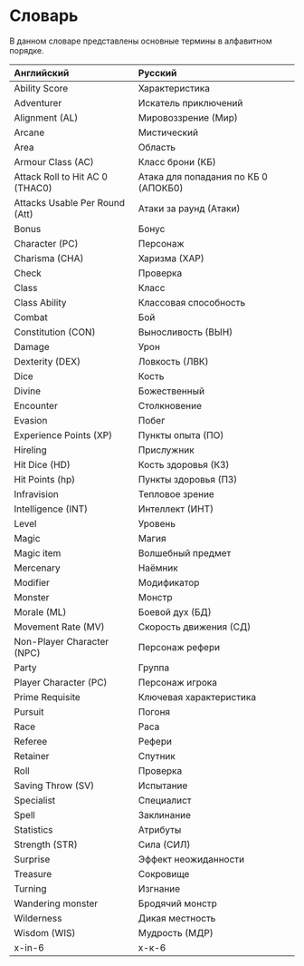 # Словарь

В данном словаре представлены основные термины в алфавитном порядке.

| Английский                      | Русский                              |
| :------------------------------ | :----------------------------------- |
| Ability Score                   | Характеристика                       |
| Adventurer                      | Искатель приключений                 |
| Alignment (AL)                  | Мировоззрение (Мир)                  |
| Arcane                          | Мистический                          |
| Area                            | Область                              |
| Armour Class (AC)               | Класс брони (КБ)                     |
| Attack Roll to Hit AC 0 (THAC0) | Атака для попадания по КБ 0 (АПОКБ0) |
| Attacks Usable Per Round (Att)  | Атаки за раунд (Атаки)               |
| Bonus                           | Бонус                                |
| Character (PC)                  | Персонаж                             |
| Charisma (CHA)                  | Харизма (ХАР)                        |
| Check                           | Проверка                             |
| Class                           | Класс                                |
| Class Ability                   | Классовая способность                |
| Combat                          | Бой                                  |
| Constitution (CON)              | Выносливость (ВЫН)                   |
| Damage                          | Урон                                 |
| Dexterity (DEX)                 | Ловкость (ЛВК)                       |
| Dice                            | Кость                                |
| Divine                          | Божественный                         |
| Encounter                       | Столкновение                         |
| Evasion                         | Побег                                |
| Experience Points (XP)          | Пункты опыта (ПО)                    |
| Hireling                        | Прислужник                           |
| Hit Dice (HD)                   | Кость здоровья (КЗ)                  |
| Hit Points (hp)                 | Пункты здоровья (ПЗ)                 |
| Infravision                     | Тепловое зрение                      |
| Intelligence (INT)              | Интеллект (ИНТ)                      |
| Level                           | Уровень                              |
| Magic                           | Магия                                |
| Magic item                      | Волшебный предмет                    |
| Mercenary                       | Наёмник                              |
| Modifier                        | Модификатор                          |
| Monster                         | Монстр                               |
| Morale (ML)                     | Боевой дух (БД)                      |
| Movement Rate (MV)              | Скорость движения (СД)               |
| Non-Player Character (NPC)      | Персонаж рефери                      |
| Party                           | Группа                               |
| Player Character (PC)           | Персонаж игрока                      |
| Prime Requisite                 | Ключевая характеристика              |
| Pursuit                         | Погоня                               |
| Race                            | Раса                                 |
| Referee                         | Рефери                               |
| Retainer                        | Спутник                              |
| Roll                            | Проверка                             |
| Saving Throw (SV)               | Испытание                            |
| Specialist                      | Специалист                           |
| Spell                           | Заклинание                           |
| Statistics                      | Атрибуты                             |
| Strength (STR)                  | Сила (СИЛ)                           |
| Surprise                        | Эффект неожиданности                 |
| Treasure                        | Сокровище                            |
| Turning                         | Изгнание                             |
| Wandering monster               | Бродячий монстр                      |
| Wilderness                      | Дикая местность                      |
| Wisdom (WIS)                    | Мудрость (МДР)                       |
| x-in-6                          | x-к-6                                |
